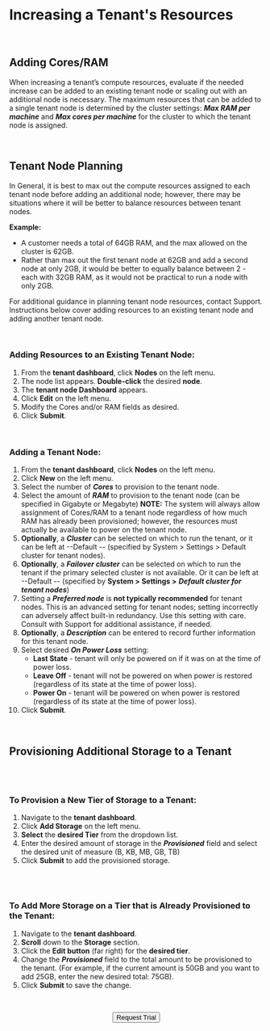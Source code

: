 

# Increasing a Tenant's Resources


<br>

## Adding Cores/RAM

When increasing a tenant’s compute resources, evaluate if the needed increase can be added to an existing tenant node or scaling out with an additional node is necessary. The maximum resources that can be added to a single tenant node is determined by the cluster settings: ***Max RAM per machine*** and ***Max cores per machine*** for the cluster to which the tenant node is assigned.

<br>

## **Tenant Node Planning**

In General, it is best to max out the compute resources assigned to each tenant node before adding an additional node; however, there may be situations where it will be better to balance resources between tenant nodes. 

**Example:**

-   A customer needs a total of 64GB RAM, and the max allowed on the cluster is 62GB.
-   Rather than max out the first tenant node at 62GB and add a second node at only 2GB, it would be better to equally balance between 2 - each with 32GB RAM, as it would not be practical to run a node with only 2GB.

For additional guidance in planning tenant node resources, contact Support. Instructions below cover adding resources to an existing tenant node and adding another tenant node.

<br>

### Adding Resources to an Existing Tenant Node:

1.  From the **tenant dashboard**, click **Nodes** on the left menu.
2.  The node list appears. **Double-click** the desired **node**.
3.  The **tenant node Dashboard** appears.
4.  Click **Edit** on the left menu.
5.  Modify the Cores and/or RAM fields as desired.
6.  Click **Submit**.


<br>

### Adding a Tenant Node:

1.  From the **tenant dashboard**, click **Nodes** on the left menu.
2.  Click **New** on the left menu.
3.  Select the number of ***Cores*** to provision to the tenant node.
4.  Select the amount of ***RAM*** to provision to the tenant node (can be specified in Gigabyte or Megabyte) **NOTE:** The system will always allow assignment of Cores/RAM to a tenant node regardless of how much RAM has already been provisioned; however, the resources must actually be available to power on the tenant node.
5.  **Optionally**, a ***Cluster*** can be selected on which to run the tenant, or it can be left at --Default -- (specified by System > Settings > Default cluster for tenant nodes).
6.  **Optionally**, a ***Failover cluster*** can be selected on which to run the tenant if the primary selected cluster is not available. Or it can be left at --Default -- (specified by **System > Settings >** ***Default cluster for tenant nodes***)
7.  Setting a ***Preferred node*** is **not typically recommended** for tenant nodes. This is an advanced setting for tenant nodes; setting incorrectly can adversely affect built-in redundancy. Use this setting with care. Consult with  Support for additional assistance, if needed.
8.  **Optionally**, a ***Description*** can be entered to record further information for this tenant node.
9.  Select desired ***On Power Loss*** setting:
    -   **Last State** - tenant will only be powered on if it was on at the time of power loss.
    -   **Leave Off** - tenant will not be powered on when power is restored (regardless of its state at the time of power loss).
    -   **Power On** - tenant will be powered on when power is restored (regardless of its state at the time of power loss).
10.  Click **Submit**.


<br>

## Provisioning Additional Storage to a Tenant

<br>
<br>

### To Provision a New Tier of Storage to a Tenant:

1.  Navigate to the **tenant dashboard**.
2.  Click **Add Storage** on the left menu.
3.  **Select** the **desired Tier** from the dropdown list.
4.  Enter the desired amount of storage in the ***Provisioned*** field and select the desired unit of measure (B, KB, MB, GB, TB)
5.  Click **Submit** to add the provisioned storage.

<br>
<br>

### To Add More Storage on a Tier that is Already Provisioned to the Tenant:

1.  Navigate to the **tenant dashboard**.
2.  **Scroll** down to the **Storage** section.
3.  Click the **Edit button** (far right) for the **desired tier**.
4.  Change the ***Provisioned*** field to the total amount to be provisioned to the tenant. (For example, if the current amount is 50GB and you want to add 25GB, enter the new desired total: 75GB).
5.  Click **Submit** to save the change.

<br>

<div style="text-align:center; margin-bottom:5px">

  <a href="https://www.verge.io/test-drive#Demo-Section"><button class="button-cta">Request Trial</button></a>
</div>
